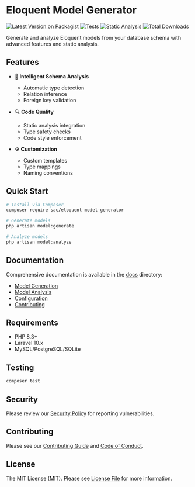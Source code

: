# Eloquent Model Generator

[![Latest Version on Packagist](https://img.shields.io/packagist/v/sac/eloquent-model-generator.svg)](https://packagist.org/packages/sac/eloquent-model-generator)
[![Tests](https://github.com/stand-alone-complex/eloquent-model-generator/actions/workflows/tests.yml/badge.svg)](https://github.com/stand-alone-complex/eloquent-model-generator/actions/workflows/tests.yml)
[![Static Analysis](https://github.com/stand-alone-complex/eloquent-model-generator/actions/workflows/static.yml/badge.svg)](https://github.com/stand-alone-complex/eloquent-model-generator/actions/workflows/static.yml)
[![Total Downloads](https://img.shields.io/packagist/dt/sac/eloquent-model-generator.svg)](https://packagist.org/packages/sac/eloquent-model-generator)

Generate and analyze Eloquent models from your database schema with advanced features and static analysis.

## Features

- 🚀 **Intelligent Schema Analysis**
  - Automatic type detection
  - Relation inference
  - Foreign key validation

- 🔍 **Code Quality**
  - Static analysis integration
  - Type safety checks
  - Code style enforcement

- ⚙️ **Customization**
  - Custom templates
  - Type mappings
  - Naming conventions

## Quick Start

```bash
# Install via Composer
composer require sac/eloquent-model-generator

# Generate models
php artisan model:generate

# Analyze models
php artisan model:analyze
```

## Documentation

Comprehensive documentation is available in the [docs](docs/index.md) directory:

- [Model Generation](docs/features/generation.md)
- [Model Analysis](docs/features/analysis.md)
- [Configuration](docs/config/basic.md)
- [Contributing](docs/dev/contributing.md)

## Requirements

- PHP 8.3+
- Laravel 10.x
- MySQL/PostgreSQL/SQLite

## Testing

```bash
composer test
```

## Security

Please review our [Security Policy](docs/security.md) for reporting vulnerabilities.

## Contributing

Please see our [Contributing Guide](docs/dev/contributing.md) and [Code of Conduct](docs/code_of_conduct.md).

## License

The MIT License (MIT). Please see [License File](docs/license.md) for more information.
